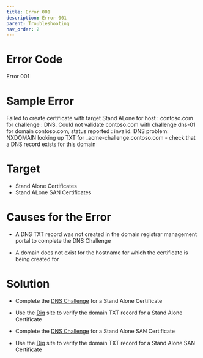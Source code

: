 ```yaml
---
title: Error 001
description: Error 001
parent: Troubleshooting
nav_order: 2
---
```


# Error Code
Error 001

# Sample Error
Failed to create certificate with target Stand ALone for host : contoso.com for challenge : DNS. Could not validate contoso.com with challenge dns-01 for domain contoso.com, status reported : invalid. DNS problem: NXDOMAIN looking up TXT for _acme-challenge.contoso.com - check that a DNS record exists for this domain

# Target
- Stand Alone Certificates
- Stand ALone SAN Certificates

# Causes for the Error

- A DNS TXT record was not created in the domain registrar management portal to complete the DNS Challenge

- A domain does not exist for the hostname for which the certificate is being created for

# Solution

- Complete the [DNS Challenge](https://docs.rclapp.com/portal/stand-alone.html#create-a-ssltls-certificate-using-dns-01) for a Stand Alone Certificate

- Use the [Dig](https://docs.rclapp.com/portal/stand-alone.html#create-a-ssltls-certificate-using-dns-01) site to verify the domain TXT record for a Stand Alone Certificate

- Complete the [DNS Challenge](https://docs.rclapp.com/portal/stand-alone.html#create-a-ssltls-certificate-using-dns-01) for a Stand Alone SAN Certificate

- Use the [Dig](https://docs.rclapp.com/portal/stand-alone.html#create-a-ssltls-certificate-using-dns-01) site to verify the domain TXT record for a Stand Alone SAN Certificate